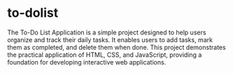 # to-dolist
The To-Do List Application is a simple project designed to help users organize and track their daily tasks. It enables users to add tasks, mark them as completed, and delete them when done. This project demonstrates the practical application of HTML, CSS, and JavaScript, providing a foundation for developing interactive web applications.
